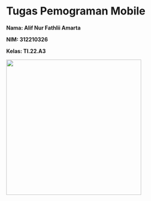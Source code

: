 # Tugas Pemograman Mobile

<b>Nama: Alif Nur Fathlii Amarta

NIM: 312210326

Kelas: TI.22.A3</b>

<img src="https://github.com/alifamarta/tugas-launcher-v2.0/assets/115516820/ec4c7648-e063-4561-a757-aee948f0d7e2" width="360">
